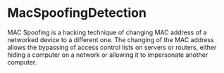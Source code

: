 # MacSpoofingDetection

MAC Spoofing is a hacking technique of changing MAC address of a networked device to a different one. The changing of the MAC address allows the bypassing of access control lists on servers or routers, either hiding a computer on a network or allowing it to impersonate another computer.
